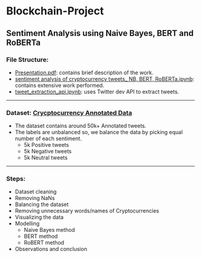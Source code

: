 # Blockchain-Project
## Sentiment Analysis using Naive Bayes, BERT and RoBERTa

### File Structure:
  * [Presentation.pdf](https://github.com/xandie985/Blockchain-Project/blob/main/Presentation.pdf): contains brief description of the work.
  * [sentiment analysis of cryptocurrency tweets_ NB, BERT, RoBERTa.ipynb](https://github.com/xandie985/Blockchain-Project/blob/main/sentiment_analysis_Naive_Bayes_%2C_BERT_%26_RoBERTa.ipynb): contains extensive work performed. 
  * [tweet_extraction_api.ipynb](https://github.com/xandie985/Blockchain-Project/blob/main/tweet_extraction_api.ipynb): uses Twitter dev API to extract tweets.
---
### Dataset: [Crycptocurrency Annotated Data](https://query.data.world/s/krdiofdnalp376rqwddoddzgryedt4)
  * The dataset contains around 50k+ Annotated tweets. 
  * The labels are unbalanced so, we balance the data by picking equal number of each sentiment. 
    * 5k Positive tweets
    * 5k Negative tweets
    * 5k Neutral tweets
 ---
### Steps:
  * Dataset cleaning
  * Removing NaNs
  * Balancing the dataset
  * Removing unnecessary words/names of Cryptocurrencies
  * Visualizing the data
  * Modelling
    * Naive Bayes method
    * BERT method
    * RoBERT method
  * Observations and conclusion
